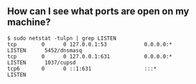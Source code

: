 ## How can I see what ports are open on my machine?

```
$ sudo netstat -tulpn | grep LISTEN
tcp        0      0 127.0.0.1:53            0.0.0.0:*               LISTEN      5452/dnsmasq
tcp        0      0 127.0.0.1:631           0.0.0.0:*               LISTEN      1037/cupsd
tcp6       0      0 ::1:631                 :::*                    LISTEN
```